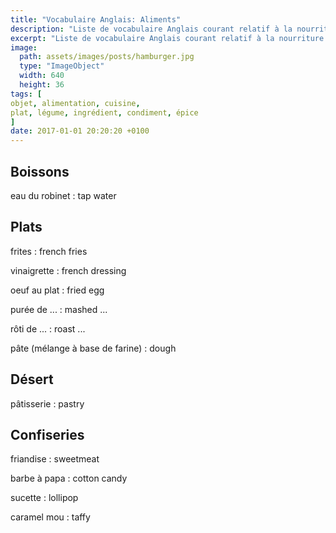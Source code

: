 ```yaml
---
title: "Vocabulaire Anglais: Aliments"
description: "Liste de vocabulaire Anglais courant relatif à la nourriture et la cuisine."
excerpt: "Liste de vocabulaire Anglais courant relatif à la nourriture et la cuisine."
image:
  path: assets/images/posts/hamburger.jpg
  type: "ImageObject"
  width: 640
  height: 36
tags: [
objet, alimentation, cuisine,
plat, légume, ingrédient, condiment, épice
]
date: 2017-01-01 20:20:20 +0100
---
```


## Boissons

eau du robinet
: tap water


## Plats

frites
: french fries

vinaigrette
: french dressing

oeuf au plat
: fried egg

purée de ...
: mashed ...

rôti de ...
: roast ...

pâte (mélange à base de farine)
: dough


## Désert

pâtisserie
: pastry


## Confiseries

friandise
: sweetmeat

barbe à papa
: cotton candy

sucette
: lollipop

caramel mou
: taffy
